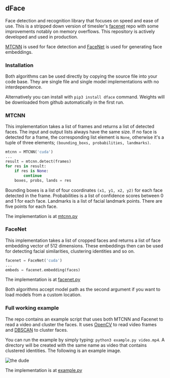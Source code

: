 ## dFace

Face detection and recognition library that focuses on speed and ease of use.
This is a stripped down version of timesler's [facenet](https://github.com/timesler/facenet-pytorch) repo with some improvements notably on memory overflows. This repository is actively developed and used in production.

[MTCNN](https://arxiv.org/abs/1604.02878) is used for face detection and [FaceNet](https://arxiv.org/abs/1503.03832) is used for generating face embeddings.

### Installation

Both algorithms can be used directly by copying the source file into your code base. They are single file and single model implementations with no interdependence.

Alternatively you can install with `pip3 install dface` command. Weights will be  downloaded from github automatically in the first run.

### MTCNN

This implementation takes a list of frames and returns a list of detected faces. The input and output lists always have the same size. If no face is detected for a frame, the corresponding list element is `None`, otherwise it's a tuple of three elements; `(bounding_boxs, probabilities, landmarks)`.

```python
mtcnn = MTCNN('cuda')
...
result = mtcnn.detect(frames)
for res in result:
    if res is None:
        continue
    boxes, probs, lands = res
```

Bounding boxes is a list of four coordinates `(x1, y1, x2, y2)` for each face detected in the frame. Probabilities is a list of confidence scores between 0 and 1 for each face. Landmarks is a list of facial landmark points. There are five points for each face.

The implementation is at [mtcnn.py](dface/mtcnn.py)

### FaceNet

This implementation takes a list of cropped faces and returns a list of face embedding vector of 512 dimensions. These embeddings then can be used for detecting facial similarities, clustering identities and so on.

```python
facenet = FaceNet('cuda')
...
embeds = facenet.embedding(faces)
```

The implementation is at [facenet.py](dface/facenet.py)

Both algorithms accept model path as the second argument if you want to load models from a custom location.

### Full working example

The repo contains an example script that uses both MTCNN and Facenet to read a video and cluster the faces. It uses [OpenCV](https://pypi.org/project/opencv-python/) to read video frames and [DBSCAN](https://scikit-learn.org/stable/modules/generated/sklearn.cluster.DBSCAN.html) to cluster faces.

You can run the example by simply typing: `python3 example.py video.mp4`. A directory will be created with the same name as video that contains clustered identities. The following is an example image.

![the dude](https://i.imgur.com/npt6W0l.png)

The implementation is at [example.py](example.py)
